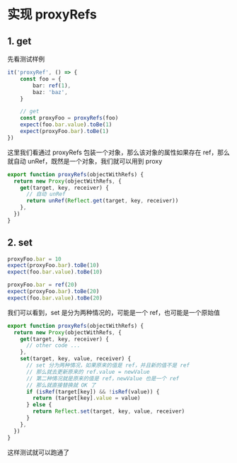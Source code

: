 # 实现 proxyRefs

## 1. get

先看测试样例

```ts
it('proxyRef', () => {
    const foo = {
        bar: ref(1),
        baz: 'baz',
    }

    // get
    const proxyFoo = proxyRefs(foo)
    expect(foo.bar.value).toBe(1)
    expect(proxyFoo.bar).toBe(1)
})
```

这里我们看通过 proxyRefs 包装一个对象，那么该对象的属性如果存在 ref，那么就自动 unRef，既然是一个对象，我们就可以用到 proxy

```ts
export function proxyRefs(objectWithRefs) {
  return new Proxy(objectWithRefs, {
    get(target, key, receiver) {
      // 自动 unRef
      return unRef(Reflect.get(target, key, receiver))
    },
  })
}
```

## 2. set

```ts
proxyFoo.bar = 10
expect(proxyFoo.bar).toBe(10)
expect(foo.bar.value).toBe(10)

proxyFoo.bar = ref(20)
expect(proxyFoo.bar).toBe(20)
expect(foo.bar.value).toBe(20)
```

我们可以看到，set 是分为两种情况的，可能是一个 ref，也可能是一个原始值

```ts
export function proxyRefs(objectWithRefs) {
  return new Proxy(objectWithRefs, {
    get(target, key, receiver) {
      // other code ...
    },
    set(target, key, value, receiver) {
      // set 分为两种情况，如果原来的值是 ref，并且新的值不是 ref
      // 那么就去更新原来的 ref.value = newValue
      // 第二种情况就是原来的值是 ref，newValue 也是一个 ref
      // 那么就直接替换就 OK 了
      if (isRef(target[key]) && !isRef(value)) {
        return (target[key].value = value)
      } else {
        return Reflect.set(target, key, value, receiver)
      }
    },
  })
}
```

这样测试就可以跑通了